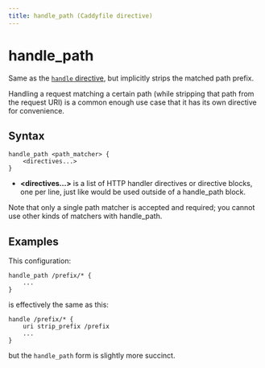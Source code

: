 ```yaml
---
title: handle_path (Caddyfile directive)
---
```


# handle_path

Same as the [`handle` directive](/docs/caddyfile/directives/handle), but implicitly strips the matched path prefix.

Handling a request matching a certain path (while stripping that path from the request URI) is a common enough use case that it has its own directive for convenience.


## Syntax

```caddy-d
handle_path <path_matcher> {
	<directives...>
}
```

- **<directives...>** is a list of HTTP handler directives or directive blocks, one per line, just like would be used outside of a handle_path block.

Note that only a single path matcher is accepted and required; you cannot use other kinds of matchers with handle_path.

## Examples

This configuration:

```caddy-d
handle_path /prefix/* {
	...
}
```

is effectively the same as this:

```caddy-d
handle /prefix/* {
	uri strip_prefix /prefix
	...
}
```

but the `handle_path` form is slightly more succinct.
